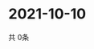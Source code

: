 # 2021-10-10
  共 0条

  <!-- BEGIN -->
  <!-- 最后更新时间Sun Oct 10 2021 02:19:17 GMT+0000 (Coordinated Universal Time) -->
  
  <!-- END -->
  
  